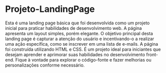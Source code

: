 # Projeto-LandingPage
Esta é uma landing page básica que foi desenvolvida como um projeto inicial para praticar habilidades de desenvolvimento web. A página apresenta um layout simples, porém elegante. O objetivo principal desta landing page é capturar a atenção do usuário e incentivando-o a realizar uma ação específica, como se inscrever em uma lista de e-mails. A página foi construída utilizando HTML e CSS. É um projeto ideal para iniciantes que desejam aprender e aprimorar suas habilidades no desenvolvimento front-end. Fique à vontade para explorar o código-fonte e fazer melhorias ou personalizações conforme necessário.



